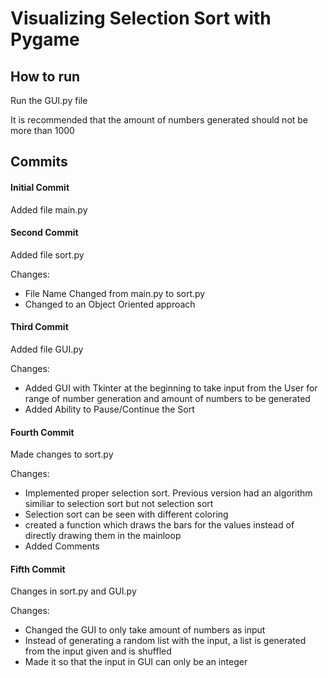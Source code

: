 # Visualizing Selection Sort with Pygame

## How to run
Run the GUI.py file

It is recommended that the amount of numbers generated should not be more than 1000

## Commits
#### Initial Commit
Added file main.py

#### Second Commit
Added file sort.py

Changes:
- File Name Changed from main.py to sort.py
- Changed to an Object Oriented approach

#### Third Commit
Added file GUI.py

Changes:
- Added GUI with Tkinter at the beginning to take input from the User for range of number generation and amount of numbers to be generated
- Added Ability to Pause/Continue the Sort

#### Fourth Commit
Made changes to sort.py

Changes:
- Implemented proper selection sort. Previous version had an algorithm similiar to selection sort but not selection sort
- Selection sort can be seen with different coloring
- created a function which draws the bars for the values instead of directly drawing them in the mainloop
- Added Comments

#### Fifth Commit
Changes in sort.py and GUI.py

Changes:
- Changed the GUI to only take amount of numbers as input
- Instead of generating a random list with the input, a list is generated from the input given and is shuffled
- Made it so that the input in GUI can only be an integer
